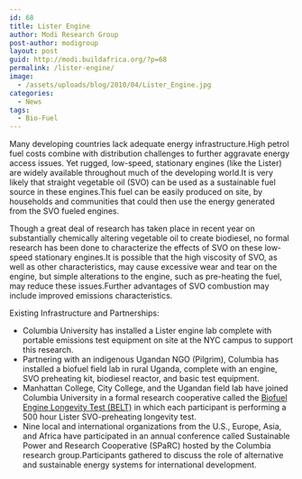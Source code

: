 ```yaml
---
id: 68
title: Lister Engine
author: Modi Research Group
post-author: modigroup
layout: post
guid: http://modi.buildafrica.org/?p=68
permalink: /lister-engine/
image:
  - /assets/uploads/blog/2010/04/Lister_Engine.jpg
categories:
  - News
tags:
  - Bio-Fuel
---
```

Many developing countries lack adequate energy infrastructure.High petrol fuel costs combine with distribution challenges to further aggravate energy access issues. Yet rugged, low-speed, stationary engines (like the Lister) are widely available throughout much of the developing world.It is very likely that straight vegetable oil (SVO) can be used as a sustainable fuel source in these engines.This fuel can be easily produced on site, by households and communities that could then use the energy generated from the SVO fueled engines.

Though a great deal of research has taken place in recent year on substantially chemically altering vegetable oil to create biodiesel, no formal research has been done to characterize the effects of SVO on these low-speed stationary engines.It is possible that the high viscosity of SVO, as well as other characteristics, may cause excessive wear and tear on the engine, but simple alterations to the engine, such as pre-heating the fuel, may reduce these issues.Further advantages of SVO combustion may include improved emissions characteristics.

Existing Infrastructure and Partnerships: 

  * Columbia University has installed a Lister engine lab complete with portable emissions test equipment on site at the NYC campus to support this research.
  * Partnering with an indigenous Ugandan NGO (Pilgrim), Columbia has installed a biofuel field lab in rural Uganda, complete with an engine, SVO preheating kit, biodiesel reactor, and basic test equipment.
  * Manhattan College, City College, and the Ugandan field lab have joined Columbia University in a formal research cooperative called the [Biofuel Engine Longevity Test (BELT)][1] in which each participant is performing a 500 hour Lister SVO-preheating longevity test.
  * Nine local and international organizations from the U.S., Europe, Asia, and Africa have participated in an annual conference called Sustainable Power and Research Cooperative (SPaRC) hosted by the Columbia research group.Participants gathered to discuss the role of alternative and sustainable energy systems for international development.

 [1]: http://www.earth.columbia.edu/sitefiles/file/education/Student_Research/Manhattan%20College%20Poster%20-%20Columbia%20Earth%20Institute%20-%20Student%20Research%20Conference.pdf
